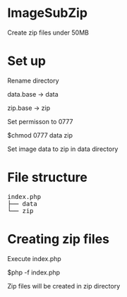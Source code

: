 # ImageSubZip
Create zip files under 50MB

# Set up
Rename directory

data.base -> data

zip.base -> zip

Set permisson to 0777

$chmod 0777 data zip

Set image data to zip in data directory

# File structure
<pre>
index.php
├── data
└── zip
</pre>


# Creating zip files

Execute index.php

$php -f index.php

Zip files will be created in zip directory